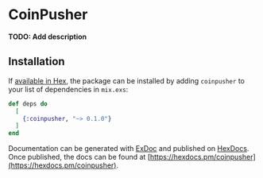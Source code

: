 # CoinPusher

**TODO: Add description**

## Installation

If [available in Hex](https://hex.pm/docs/publish), the package can be installed
by adding `coinpusher` to your list of dependencies in `mix.exs`:

```elixir
def deps do
  [
    {:coinpusher, "~> 0.1.0"}
  ]
end
```

Documentation can be generated with [ExDoc](https://github.com/elixir-lang/ex_doc)
and published on [HexDocs](https://hexdocs.pm). Once published, the docs can
be found at [https://hexdocs.pm/coinpusher](https://hexdocs.pm/coinpusher).

